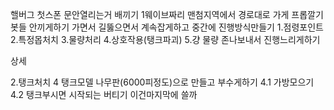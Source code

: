 핼버그 첫스폰 문안열리는거 배끼기
1웨이브짜리
맨첨지역에서 경로대로 가게 프롭깔기 봇들 안끼게하기
가면서 길뚫으면서 계속잡게하고
중간에 진행방식만들기
1.점령포인트
2.특정몹처치
3.물량처리
4.상호작용(탱크파괴)
5.걍 물량 존나보내서 진행느리게하기


상세

2.탱크처치
4   탱크모델 나무판(6000피정도)으로 만들고 부수게하기
4.1 가방모으기
4.2 탱크부시면 시작되는 버티기  이건마지막에 쓸까

